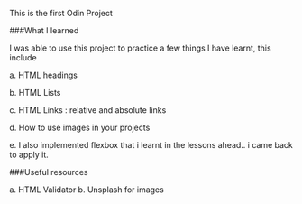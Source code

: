 This is the first Odin Project

###What I learned

I was able to use this project to practice a few things I have learnt, this include

a. HTML headings

b. HTML Lists

c. HTML Links : relative and absolute links

d. How to use images in your projects

e. I also implemented flexbox that i learnt in the lessons ahead.. i came back to apply it.

###Useful resources

a. HTML Validator
b. Unsplash for images
